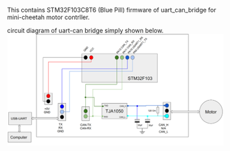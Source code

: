 This contains STM32F103C8T6 (Blue Pill) firmware of uart_can_bridge for mini-cheetah motor contrller.

circuit diagram of uart-can bridge simply shown below.
![ ](../images/uart-can-bridge.png)

